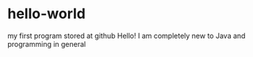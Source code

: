 # hello-world
my first program stored at github
Hello! I am completely new to Java and programming in general
